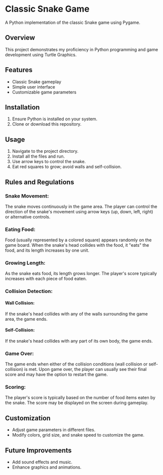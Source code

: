 # Classic Snake Game 

A Python implementation of the classic Snake game using Pygame.

## Overview
This project demonstrates my proficiency in Python programming and game development using Turtle Graphics.

## Features
- Classic Snake gameplay
- Simple user interface
- Customizable game parameters

## Installation
1. Ensure Python is installed on your system.
2. Clone or download this repository.

## Usage
1. Navigate to the project directory.
2. Install all the files and run.
3. Use arrow keys to control the snake.
4. Eat red squares to grow; avoid walls and self-collision.

## Rules and Regulations
### Snake Movement: 
The snake moves continuously in the game area. The player can control the direction of the snake's movement using arrow keys (up, down, left, right) or alternative controls.

### Eating Food: 
Food (usually represented by a colored square) appears randomly on the game board. When the snake's head collides with the food, it "eats" the food, and its length increases by one unit.

### Growing Length: 
As the snake eats food, its length grows longer. The player's score typically increases with each piece of food eaten.

### Collision Detection:

#### Wall Collision: 
If the snake's head collides with any of the walls surrounding the game area, the game ends.
#### Self-Collision: 
If the snake's head collides with any part of its own body, the game ends.
### Game Over: 
The game ends when either of the collision conditions (wall collision or self-collision) is met. Upon game over, the player can usually see their final score and may have the option to restart the game.

### Scoring: 
The player's score is typically based on the number of food items eaten by the snake. The score may be displayed on the screen during gameplay.

## Customization
- Adjust game parameters in different files.
- Modify colors, grid size, and snake speed to customize the game.

## Future Improvements
- Add sound effects and music.
- Enhance graphics and animations.
